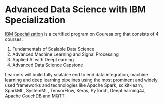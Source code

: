 # Advanced Data Science with IBM Specialization
[IBM Specialization](https://www.coursera.org/specializations/advanced-data-science-ibm) is a certified program on Couresa.org that consists of 4 courses:
1. Fundamentals of Scalable Data Science
2. Advanced Machine Learning and Signal Processing
3. Applied AI with DeepLearning
4. Advanced Data Science Capstone 

Learners will build fully scalable end to end data integration, machine learning and deep learning pipelines using the most prominent and widely used frameworks and technologies like Apache Spark, scikit-learn, SparkML, SystemML, TensorFlow, Keras, PyTorch, DeepLearning4J, Apache CouchDB and MQTT.

